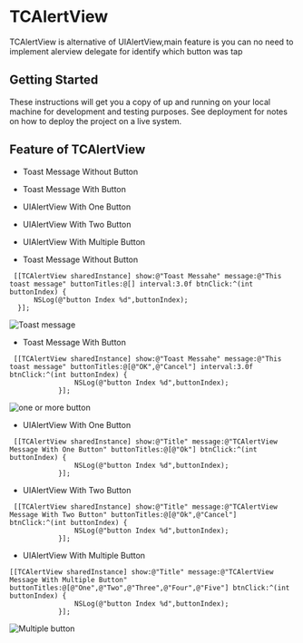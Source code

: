 # TCAlertView

TCAlertView is alternative of UIAlertView,main feature is you can no need to implement alerview delegate for identify which button was tap

## Getting Started

These instructions will get you a copy of up and running on your local machine for development and testing purposes. See deployment for notes on how to deploy the project on a live system.

## Feature of TCAlertView

* Toast Message Without Button
* Toast Message With Button
* UIAlertView With One Button
* UIAlertView With Two Button
* UIAlertView With Multiple Button

* Toast Message Without Button
```
 [[TCAlertView sharedInstance] show:@"Toast Messahe" message:@"This toast message" buttonTitles:@[] interval:3.0f btnClick:^(int buttonIndex) {
      NSLog(@"button Index %d",buttonIndex);
  }];
```
![Toast message](https://github.com/technocracker/TCAlertView/blob/master/doc/toast%20messge.png)

* Toast Message With Button
```
 [[TCAlertView sharedInstance] show:@"Toast Messahe" message:@"This toast message" buttonTitles:@[@"OK",@"Cancel"] interval:3.0f btnClick:^(int buttonIndex) {
                NSLog(@"button Index %d",buttonIndex);
            }];
```

![one or more button](https://github.com/technocracker/TCAlertView/blob/master/doc/one%20or%20two%20button.png)

* UIAlertView With One Button
```
 [[TCAlertView sharedInstance] show:@"Title" message:@"TCAlertView Message With One Button" buttonTitles:@[@"Ok"] btnClick:^(int buttonIndex) {
                NSLog(@"button Index %d",buttonIndex);
            }];
```

* UIAlertView With Two Button
```
 [[TCAlertView sharedInstance] show:@"Title" message:@"TCAlertView Message With Two Button" buttonTitles:@[@"Ok",@"Cancel"] btnClick:^(int buttonIndex) {
                NSLog(@"button Index %d",buttonIndex);
            }];
```

* UIAlertView With Multiple Button
```
[[TCAlertView sharedInstance] show:@"Title" message:@"TCAlertView Message With Multiple Button" buttonTitles:@[@"One",@"Two",@"Three",@"Four",@"Five"] btnClick:^(int buttonIndex) {
                NSLog(@"button Index %d",buttonIndex);
            }];
```

![Multiple button](https://github.com/technocracker/TCAlertView/blob/master/doc/multiple%20button.png)


